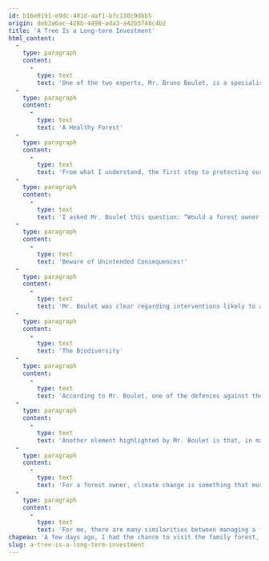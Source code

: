 ```yaml
---
id: b16e0191-e9dc-401d-aaf1-bfc130c9dbb5
origin: deb3a6ac-428b-4498-ada3-a42b5f48c4b2
title: 'A Tree Is a Long-term Investment'
html_content:
  -
    type: paragraph
    content:
      -
        type: text
        text: 'One of the two experts, Mr. Bruno Boulet, is a specialist in forest protection. Obviously, with the summer we have just had and the forest fires which burned a record area of our boreal forests, we asked questions concerning the best way to protect our forests, not only from fires, but also from diseases which risk being imported, and which threaten most species in our forests.'
  -
    type: paragraph
    content:
      -
        type: text
        text: 'A Healthy Forest'
  -
    type: paragraph
    content:
      -
        type: text
        text: 'From what I understand, the first step to protecting our forests is to ensure they are healthy. A healthy, vigorous forest is better able to grow quickly, defend against disease, and survive the extreme weather events happening more regularly because of global warming. Similarly, companies that are in good financial health, profitable, and vigorous will defend themselves better against competitors and will more easily navigate economic pitfalls.'
  -
    type: paragraph
    content:
      -
        type: text
        text: 'I asked Mr. Boulet this question: “Would a forest owner be better off simply letting nature take its course?” As I understand it, nature does indeed do things well, but it is still better for an owner to intervene in a targeted manner and somehow help nature. For example, targeted interventions such as tree pruning, selective logging, and felling defective, diseased, or dying trees can help promote the growth of a forest. I see things the same way in portfolio management. We let our businesses develop as much as possible without too much intervention. But we occasionally intervene in a targeted manner to improve the quality of our portfolio, by eliminating certain less healthy companies.'
  -
    type: paragraph
    content:
      -
        type: text
        text: 'Beware of Unintended Consequences!'
  -
    type: paragraph
    content:
      -
        type: text
        text: 'Mr. Boulet was clear regarding interventions likely to alter an ecosystem. Digging ditches to irrigate a section of forest land can be a good idea, but it can also create unexpected problems for existing trees, flora, and wildlife. According to him, hydrology is a unique and very complex specialty, and one must be very careful before intervening in existing systems which have reached a good balance. For me, it’s somewhat the same in portfolio management: before adding or eliminating a security from a portfolio, you also have to think about the impact on its balance and diversification.'
  -
    type: paragraph
    content:
      -
        type: text
        text: 'The Biodiversity'
  -
    type: paragraph
    content:
      -
        type: text
        text: 'According to Mr. Boulet, one of the defences against the spread of fires and diseases is the diversity of a forest. Planting a large quantity of a single species of tree may be economical, but it significantly increases the risk of an accident that could destroy it. Imagine if a homeowner had planted exclusively ash trees on his property 20 years ago. Also, according to Mr. Boulet, deciduous trees are ramparts that prevent fire from spreading through a coniferous forest. In portfolio management, we also want to ensure that we obtain healthy diversification to protect ourselves from any threat that could affect a sector or region of the world.'
  -
    type: paragraph
    content:
      -
        type: text
        text: 'Another element highlighted by Mr. Boulet is that, in managing a forest, it is much better to prevent than to try to cure. It made me think of Benjamin Franklin’s quote: “An ounce of prevention is worth a pound of cure.”'
  -
    type: paragraph
    content:
      -
        type: text
        text: 'For a forest owner, climate change is something that must be understood and adapted to. The warming already observed in Quebec, and which is likely to continue over the coming decades requires adaptation and a certain amount of foresight. For example, Mr. Boulet told us about his decision to plant oaks on his property to replace sugar maples because he believes that warming will favour oaks to the detriment of maples. It’s the same in investment where, in my opinion, we must favour promising industries in the long term and try to avoid those which are likely to disappear. As in the environment, the global economy will undoubtedly undergo major upheavals in the years to come.'
  -
    type: paragraph
    content:
      -
        type: text
        text: 'For me, there are many similarities between managing a forest and managing a portfolio. In both cases, you need to have a very long-term horizon. The ultimate objective is the same for both areas: to promote the long-term development of a beautiful heritage, whether forestry or financial, for future generations.'
chapeau: 'A few days ago, I had the chance to visit the family forest, a passion of my father’s, with a group of forest lovers, accompanied by two guides who are authorities in forest management in Quebec. I thank my father for this initiative. The visit was very informative and interesting.'
slug: a-tree-is-a-long-term-investment
---
```

